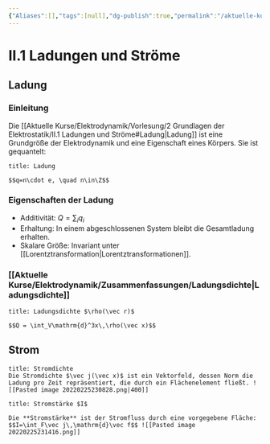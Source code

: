 ```yaml
---
{"Aliases":[],"tags":[null],"dg-publish":true,"permalink":"/aktuelle-kurse/elektrodynamik/vorlesung/2-grundlagen-der-elektrostatik/ii-1-ladungen-und-stroeme/","dgHomeLink":true,"dgPassFrontmatter":true}
---
```


# II.1 Ladungen und Ströme
## Ladung
### Einleitung
Die [[Aktuelle Kurse/Elektrodynamik/Vorlesung/2 Grundlagen der Elektrostatik/II.1 Ladungen und Ströme#Ladung|Ladung]] ist eine Grundgröße der Elektrodynamik und eine Eigenschaft eines Körpers.
Sie ist gequantelt: 
```ad-definition
title: Ladung

$$q=n\cdot e, \quad n\in\Z$$

```
### Eigenschaften der Ladung
- Additivität: $Q=\displaystyle\sum_iq_i$
- Erhaltung: In einem abgeschlossenen System bleibt die Gesamtladung erhalten. 
- Skalare Größe: Invariant unter [[Lorentztransformation|Lorentztransformationen]]. 
### [[Aktuelle Kurse/Elektrodynamik/Zusammenfassungen/Ladungsdichte|Ladungsdichte]]

```ad-definition
title: Ladungsdichte $\rho(\vec r)$

$$Q = \int_V\mathrm{d}^3x\,\rho(\vec x)$$
```

## Strom
```ad-definition
title: Stromdichte
Die Stromdichte $\vec j(\vec x)$ ist ein Vektorfeld, dessen Norm die Ladung pro Zeit repräsentiert, die durch ein Flächenelement fließt. ![[Pasted image 20220225230828.png|400]]
```

```ad-definition
title: Stromstärke $I$

Die **Stromstärke** ist der Stromfluss durch eine vorgegebene Fläche: $$I=\int_F\vec j\,\mathrm{d}\vec f$$ ![[Pasted image 20220225231416.png]]

```

